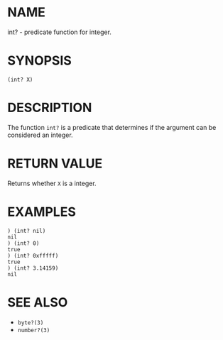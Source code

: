# NAME
int? - predicate function for integer.

# SYNOPSIS

    (int? X)

# DESCRIPTION
The function `int?` is a predicate that determines if the argument can be considered an integer.

# RETURN VALUE
Returns whether `X` is a integer.

# EXAMPLES

    ) (int? nil)
    nil
    ) (int? 0)
    true
    ) (int? 0xfffff)
    true
    ) (int? 3.14159)
    nil

# SEE ALSO
- `byte?(3)`
- `number?(3)`

